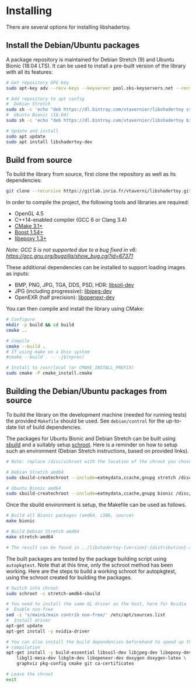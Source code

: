 # Installing

There are several options for installing libshadertoy.

## Install the Debian/Ubuntu packages

A package repository is maintained for Debian Stretch (9) and Ubuntu Bionic
(18.04 LTS). It can be used to install a pre-built version of the library with
all its features:

```bash
# Get repository GPG key
sudo apt-key adv --recv-keys --keyserver pool.sks-keyservers.net --recv 0xF35C413E

# Add repository to apt config
#  Debian Stretch
sudo sh -c 'echo "deb https://dl.bintray.com/vtavernier/libshadertoy stretch main" >/etc/apt/sources.list.d/libshadertoy-apt.list'
#  Ubuntu Bionic (18.04)
sudo sh -c 'echo "deb https://dl.bintray.com/vtavernier/libshadertoy bionic main" >/etc/apt/sources.list.d/libshadertoy-apt.list'

# Update and install
sudo apt update
sudo apt install libshadertoy-dev
```

## Build from source

To build the library from source, first clone the repository as well as its
dependencies:

```bash
git clone --recursive https://gitlab.inria.fr/vtaverni/libshadertoy.git
```

In order to compile the project, the following tools and libraries are required:

* OpenGL 4.5
* C++14-enabled compiler (GCC 6 or Clang 3.4)
* [CMake 3.1+](https://launchpad.net/ubuntu/bionic/+source/cmake)
* [Boost 1.54+](https://launchpad.net/ubuntu/bionic/+package/libboost-all-dev)
* [libepoxy 1.3+](https://launchpad.net/ubuntu/bionic/+source/libepoxy)

*Note: GCC 5 is not supported due to a bug fixed in v6: https://gcc.gnu.org/bugzilla/show_bug.cgi?id=67371*

These additional dependencies can be installed to support loading images as inputs:

* BMP, PNG, JPG, TGA, DDS, PSD, HDR: [libsoil-dev](https://launchpad.net/ubuntu/bionic/+package/libsoil-dev)
* JPG (including progressive): [libjpeg-dev](https://launchpad.net/ubuntu/bionic/+package/libjpeg-dev)
* OpenEXR (half precision): [libopenexr-dev](https://launchpad.net/ubuntu/bionic/+package/libopenexr-dev)

You can then compile and install the library using CMake:

```bash
# Configure
mkdir -p build && cd build
cmake ..

# Compile
cmake --build .
# If using make on a Unix system
#cmake --build . -- -j$(nproc)

# Install to /usr/local (or CMAKE_INSTALL_PREFIX)
sudo cmake -P cmake_install.cmake
```

## Building the Debian/Ubuntu packages from source

To build the library on the development machine (needed for running tests) the
provided `Makefile` should be used. See `debian/control` for the up-to-date list
of build dependencies.

The packages for Ubuntu Bionic and Debian Stretch can be built using
[sbuild](https://wiki.debian.org/sbuild) and a suitably setup
[schroot](https://wiki.debian.org/Schroot). Here is a reminder on how to setup
such an environment (Debian Stretch instructions, based on provided links).

```bash
# Note: replace /disc/schroot with the location of the chroot you chose

# Debian Stretch amd64
sudo sbuild-createchroot --include=eatmydata,ccache,gnupg stretch /disc/schroot/stretch-amd64-sbuild http://deb.debian.org/debian

# Ubuntu Bionic amd64
sudo sbuild-createchroot --include=eatmydata,ccache,gnupg bionic /disc/schroot/bionic-amd64-sbuild http://archive.ubuntu.com/ubuntu/
```

Once the sbuild environment is setup, the Makefile can be used as follows.

```bash
# Build all Bionic packages (amd64, i386, source)
make bionic

# Build Debian Stretch amd64
make stretch-amd64

# The result can be found in ../libshadertoy-{version}-{distribution}-{git-revision}
```

The built packages are tested by the package building script using
`autopkgtest`. Note that at this time, only the schroot method has been working.
Here are the steps to build a working schroot for autopkgtest, using the schroot
created for building the packages.

```bash
# Switch into chroot
sudo schroot -c stretch-amd64-sbuild

# You need to install the same GL driver as the host, here for Nvidia
#  Enable non-free
sed -i 's/main$/main contrib non-free/' /etc/apt/sources.list
#  Install driver
apt-get update
apt-get install -y nvidia-driver

# You can also install the build dependencies beforehand to speed up the
# compilation
apt-get install -y build-essential libsoil-dev libjpeg-dev libepoxy-dev \
    libgl1-mesa-dev libglm-dev libopenexr-dev doxygen doxygen-latex \
    graphviz pkg-config cmake git ca-certificates

# Leave the chroot
exit
```

